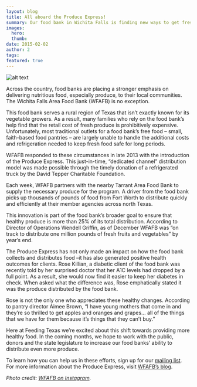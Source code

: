 ```yaml
---
layout: blog
title: All aboard the Produce Express!
summary: Our food bank in Wichita Falls is finding new ways to get fresh produce to those who need it most.
images:
  hero:
  thumb:
date: 2015-02-02
author: 2
tags: 
featured: true
---
```

![alt text](https://s3-us-west-2.amazonaws.com/assets.feedingtexas.org/images/inline/Produce-Express.png)

Across the country, food banks are placing a stronger emphasis on delivering nutritious food, especially produce, to their local communities. The Wichita Falls Area Food Bank (WFAFB) is no exception. 

This food bank serves a rural region of Texas that isn’t exactly known for its vegetable growers. As a result, many families who rely on the food bank’s help find that the retail cost of fresh produce is prohibitively expensive. Unfortunately, most traditional outlets for a food bank’s free food – small, faith-based food pantries – are largely unable to handle the additional costs and refrigeration needed to keep fresh food safe for long periods. 

WFAFB responded to these circumstances in late 2013 with the introduction of the Produce Express. This just-in-time, “dedicated channel” distribution model was made possible through the timely donation of a refrigerated truck by the David Tepper Charitable Foundation. 

Each week, WFAFB partners with the nearby Tarrant Area Food Bank to supply the necessary produce for the program. A driver from the food bank picks up thousands of pounds of food from Fort Worth to distribute quickly and efficiently at their member agencies across north Texas.

This innovation is part of the food bank’s broader goal to ensure that healthy produce is more than 25% of its total distribution. According to Director of Operations Wendell Griffin, as of December WFAFB was “on track to distribute one million pounds of fresh fruits and vegetables” by year’s end.

The Produce Express has not only made an impact on how the food bank collects and distributes food –it has also generated positive health outcomes for clients. Rose Killian, a diabetic client of the food bank was recently told by her surprised doctor that her A1C levels had dropped by a full point.  As a result, she would now find it easier to keep her diabetes in check. When asked what the difference was, Rose emphatically stated it was the produce distributed by the food bank. 

Rose is not the only one who appreciates these healthy changes. According to pantry director Aimee Brown, “I have young mothers that come in and they’re so thrilled to get apples and oranges and grapes… all of the things that we have for them because it’s things that they can’t buy.” 

Here at Feeding Texas we’re excited about this shift towards providing more healthy food. In the coming months, we hope to work with the public, donors and the state legislature to increase our food banks’ ability to distribute even more produce. 

To learn how you can help us in these efforts, sign up for our [mailing list](http://www.feedingtexas.org/news/sign-up/). For more information about the Produce Express, visit [WFAFB’s blog](http://wfafb.wordpress.com/2014/09/18/produce-express-sparking-change-with-clients-served-by-wichita-falls-area-food-bank/). 

*Photo credit: [WFAFB on Instagram](http://instagram.com/WFAFB).*
